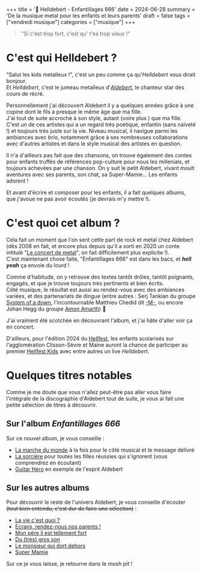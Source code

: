 +++
title = '🤘 Helldebert - Enfantillages 666'
date = 2024-06-28
summary = 'De la musique metal pour les enfants et leurs parents'
draft = false
tags = ["vendredi musique"]
categories = ["musique"]
+++

> "Si c'est trop fort, c'est qu' t'es trop vieux !"

# C'est qui Helldebert ?

"Salut les kids metalleux !", c'est un peu comme ça qu'_Helldebert_ vous dirait bonjour.  
Et _Helldebert_, c'est le jumeau metalleux d'[_Aldebert_](https://www.aldebert.com/), le chanteur star des cours de récré. 

Personnellement j'ai découvert Aldebert il y a quelques années grâce à une copine dont le fils a presque le même âge que ma fille.  
J'ai tout de suite accroché à son style, autant (voire plus ) que ma fille. C'est un de ces artistes qui a un regard très poétique, enfantin (sans naïveté !) et toujours très juste sur la vie. Niveau musical, il navigue parmi les ambiances avec brio, notamment grâce à ses nombreuses collaborations avec d'autres artistes et dans le style musical des artistes en question.  

Il n'a d'ailleurs pas fait que des chansons, on trouve également des contes pour enfants truffés de références pop-culture pour nous les millenials, et toujours achevées par une chanson. On y suit le petit Aldebert, vivant moult aventures avec ses parents, son chat, sa Super-Mamie... Les enfants adorent   !

Et avant d'écrire et composer pour les enfants, il a fait quelques albums, que j'avoue ne pas avoir écoutés (je devrais m'y mettre !).  

# C'est quoi cet album ?

Cela fait un moment que l'on sent cette part de rock et metal chez Aldebert (dès 2008 en fait, et encore plus depuis qu'il a sorti en 2020 un conte intitulé "[Le concert de metal](https://songwhip.com/aldebert/le-concert-de-metal)", on fait difficilement plus explicite !).  
C'est maintenant chose faite, "Enfantillages 666" est dans les bacs, et **_hell yeah_** ça envoie du lourd !  

Comme d'habitude, on y retrouve des textes tantôt drôles, tantôt poignants, engagés, et que je trouve toujours très pertinents et bien écrits.  
Côté musique, le résultat est aussi au rendez-vous avec des ambiances variées, et des partenariats de dingue (entre autres : Serj Tankian du groupe [System of a down](https://systemofadown.com/), l'incontournable Matthieu Chedid dit [-M-](https://labo-m.net/), ou encore Johan Hegg du groupe [Amon Amarth](https://www.amonamarth.com/)) 🤯  

J'ai vraiment été scotchée en découvrant l'album, et j'ai hâte d'aller voir ça en concert.  

D'ailleurs, pour l'édition 2024 du [Hellfest](https://hellfest.fr/), les enfants scolarisés sur l'agglomération Clisson-Sèvre et Maine auront la chance de participer au premier [Hellfest Kids](https://hellfest.fr/hellfest-kids/) avec entre autres un live _Helldebert_.

# Quelques titres notables

Comme je me doute que vous n'allez peut-être pas aller vous faire l'intégrale de la discographie d'Aldebert tout de suite, je vous ai fait une petite sélection de titres à découvrir.

## Sur l'album _Enfantillages 666_  

Sur ce nouvel album, je vous conseille : 
- [La marche du monde](https://songwhip.com/aldebert/la-marche-du-monde) à la fois pour le côté musical et le message délivré  
- [La sorcière](https://songwhip.com/aldebert/la-sorciere) pour toutes les filles réussies qui s'ignorent (vous comprendrez en écoutant)  
- [Guitar Hero](https://songwhip.com/aldebert/guitar-hero) en exemple de l'esprit Aldebert

## Sur les autres albums  

Pour découvrir le reste de l'univers Aldebert, je vous conseille d'écouter ~~(tout bien entendu, c'est dur de faire une sélection)~~ : 
- [La vie c'est quoi ?](https://songwhip.com/aldebert/la-vie-cest-quoi)  
- [Ecrans, rendez-nous nos parents !](https://songwhip.com/aldebert/ecrans-rendeznous-nos-parents)  
- [Mon père il est tellement fort](https://songwhip.com/aldebert/mon-pere-il-est-tellement-fort)  
- [Du (très) gros son](https://songwhip.com/aldebert/du-tres-gros-son)  
- [Le monsieur qui dort dehors](https://songwhip.com/aldebert/le-monsieur-qui-dort-dehors)  
- [Super Mamie](https://songwhip.com/aldebert/super-mamie-live-edit)  

Sur ce je vous laisse, je retourne dans le _mosh pit_ !
